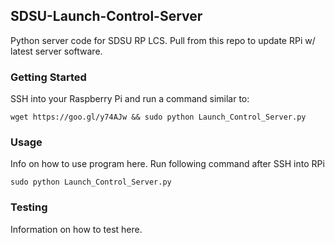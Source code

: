 ## SDSU-Launch-Control-Server

Python server code for SDSU RP LCS. Pull from this repo to update RPi w/ latest server software.

### Getting Started

SSH into your Raspberry Pi and run a command similar to:
```
wget https://goo.gl/y74AJw && sudo python Launch_Control_Server.py
```

### Usage

Info on how to use program here. Run following command after SSH into RPi
```
sudo python Launch_Control_Server.py
```

### Testing

Information on how to test here.

[Galactic Aztec Data Acquisition]: https://github.com/twyatt/galactic-aztec-data-acquisition
